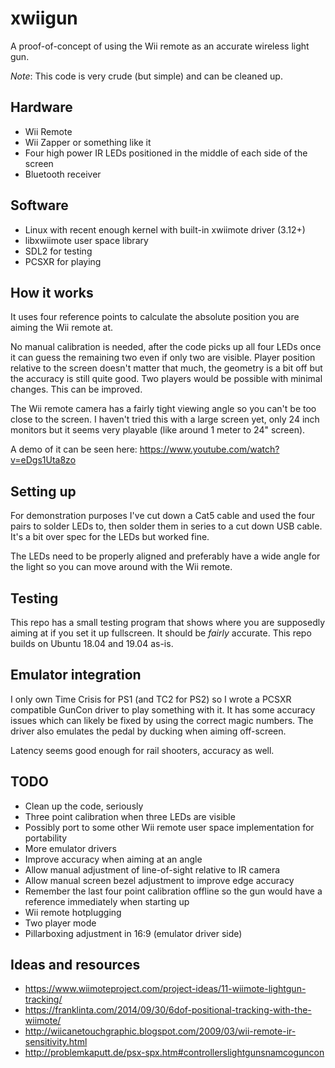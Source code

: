 # xwiigun

A proof-of-concept of using the Wii remote as an accurate wireless light gun.

*Note*: This code is very crude (but simple) and can be cleaned up.

## Hardware
- Wii Remote
- Wii Zapper or something like it
- Four high power IR LEDs positioned in the middle of each side of the screen
- Bluetooth receiver

## Software
- Linux with recent enough kernel with built-in xwiimote driver (3.12+)
- libxwiimote user space library
- SDL2 for testing
- PCSXR for playing

## How it works

It uses four reference points to calculate the absolute position you are aiming
the Wii remote at.

No manual calibration is needed, after the code picks up all four LEDs once it
can guess the remaining two even if only two are visible. Player position
relative to the screen doesn't matter that much, the geometry is a bit off but
the accuracy is still quite good. Two players would be possible with minimal
changes. This can be improved.

The Wii remote camera has a fairly tight viewing angle so you can't be too
close to the screen. I haven't tried this with a large screen yet, only 24 inch
monitors but it seems very playable (like around 1 meter to 24" screen).

A demo of it can be seen here: https://www.youtube.com/watch?v=eDgs1Uta8zo

## Setting up

For demonstration purposes I've cut down a Cat5 cable and used the four pairs
to solder LEDs to, then solder them in series to a cut down USB cable. It's a
bit over spec for the LEDs but worked fine.

The LEDs need to be properly aligned and preferably have a wide angle for the
light so you can move around with the Wii remote.

## Testing

This repo has a small testing program that shows where you are supposedly
aiming at if you set it up fullscreen. It should be *fairly* accurate. This
repo builds on Ubuntu 18.04 and 19.04 as-is.

## Emulator integration

I only own Time Crisis for PS1 (and TC2 for PS2) so I wrote a PCSXR compatible
GunCon driver to play something with it. It has some accuracy issues which can
likely be fixed by using the correct magic numbers. The driver also emulates
the pedal by ducking when aiming off-screen.

Latency seems good enough for rail shooters, accuracy as well.

## TODO
- Clean up the code, seriously
- Three point calibration when three LEDs are visible
- Possibly port to some other Wii remote user space implementation for
  portability
- More emulator drivers
- Improve accuracy when aiming at an angle
- Allow manual adjustment of line-of-sight relative to IR camera
- Allow manual screen bezel adjustment to improve edge accuracy
- Remember the last four point calibration offline so the gun would have a
  reference immediately when starting up
- Wii remote hotplugging
- Two player mode
- Pillarboxing adjustment in 16:9 (emulator driver side)

## Ideas and resources
 * https://www.wiimoteproject.com/project-ideas/11-wiimote-lightgun-tracking/
 * https://franklinta.com/2014/09/30/6dof-positional-tracking-with-the-wiimote/
 * http://wiicanetouchgraphic.blogspot.com/2009/03/wii-remote-ir-sensitivity.html
 * http://problemkaputt.de/psx-spx.htm#controllerslightgunsnamcoguncon
